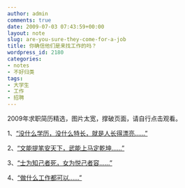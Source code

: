 ```yaml
---
author: admin
comments: true
date: 2009-07-03 07:43:59+00:00
layout: note
slug: are-you-sure-they-come-for-a-job
title: 你确信他们是来找工作的吗？
wordpress_id: 2180
categories:
- notes
- 不好归类
tags:
- 大学生
- 工作
- 招聘
---
```


2009年求职简历精选，图片太宽，撑破页面，请自行点击观看。

1、[“没什么学历，没什么特长，就是人长得漂亮……”](http://www.flickr.com/photos/lookoo/3684055362/sizes/o/)

2、[“文能提笔安天下，武能上马定乾坤……”](http://www.flickr.com/photos/lookoo/3684054782/sizes/o/)

3、[“士为知己者死，女为悦己者容……”](http://www.flickr.com/photos/lookoo/3683242557/sizes/o/)

4、[“做什么工作都可以……”](http://www.flickr.com/photos/lookoo/3683241869/sizes/o/)
